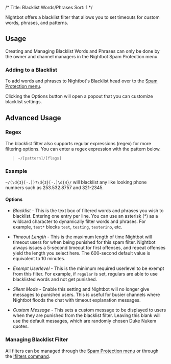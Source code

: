 /*
Title: Blacklist Words/Phrases
Sort: 1
*/

Nightbot offers a blacklist filter that allows you to set timeouts for custom words, phrases, and patterns.

## Usage

Creating and Managing Blacklist Words and Phrases can only be done by the owner and channel managers in the Nightbot Spam Protection menu.

### Adding to a Blacklist

To add words and phrases to Nightbot's Blacklist head over to the [Spam Protection menu](https://nightbot.tv/spam_protection). 

Clicking the Options button will open a popout that you can customize blacklist settings.

## Advanced Usage

### Regex

The blacklist filter also supports regular expressions (regex) for more filtering options. You can enter a regex expression with the pattern below.

> `~/[pattern]/[flags]`

### Example

`~/(\d{3}[-.])?\d{3}[-.]\d{4}/` will blacklist any like looking phone numbers such as 253.532.8757 and 321-2345.

#### Options

- *Blacklist* - This is the text box of filtered words and phrases you wish to blacklist. Entering one entry per line. You can use an asterisk (\*) as a wildcard character to dynamically filter words and phrases. For example, `test*` blocks `test`, `testing`, `testerino`, etc.

- *Timeout Length* - This is the maximum length of time Nightbot will timeout users for when being punished for this spam filter. Nightbot always issues a 5-second timeout for first offenses, and repeat offenses yield the length you select here. The 600-second default value is equivalent to 10 minutes.

- *Exempt Userlevel* - This is the minimum required userlevel to be exempt from this filter. For example, if `regular` is set, regulars are able to use blacklisted words and not get punished. 

- *Silent Mode* - Enable this setting and Nightbot will no longer give messages to punished users. This is useful for busier channels where Nightbot floods the chat with timeout explanation messages.

- *Custom Message* - This sets a custom message to be displayed to users when they are punished from the blacklist filter. Leaving this blank will use the default messages, which are randomly chosen Duke Nukem quotes.

### Managing Blacklist Filter

All filters can be managed through the [Spam Protection menu](https://nightbot.tv/spam_protection) or through the [!filters command](https://docs.nightbot.tv/commands/filters).
